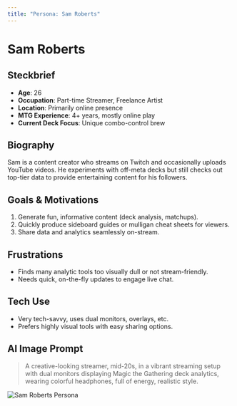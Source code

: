 ```yaml
---
title: "Persona: Sam Roberts"
---
```


# Sam Roberts

## Steckbrief
- **Age**: 26
- **Occupation**: Part-time Streamer, Freelance Artist
- **Location**: Primarily online presence
- **MTG Experience**: 4+ years, mostly online play
- **Current Deck Focus**: Unique combo-control brew

## Biography
Sam is a content creator who streams on Twitch and occasionally uploads YouTube videos. He experiments with off-meta decks but still checks out top-tier data to provide entertaining content for his followers.

## Goals & Motivations
1. Generate fun, informative content (deck analysis, matchups).
2. Quickly produce sideboard guides or mulligan cheat sheets for viewers.
3. Share data and analytics seamlessly on-stream.

## Frustrations
- Finds many analytic tools too visually dull or not stream-friendly.
- Needs quick, on-the-fly updates to engage live chat.

## Tech Use
- Very tech-savvy, uses dual monitors, overlays, etc.
- Prefers highly visual tools with easy sharing options.

## AI Image Prompt
> A creative-looking streamer, mid-20s, in a vibrant streaming setup with dual monitors displaying Magic the Gathering deck analytics, wearing colorful headphones, full of energy, realistic style.

![Sam Roberts Persona](../images/sam-persona.webp "Sam Roberts Persona")
